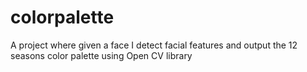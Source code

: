 # colorpalette

A project where given a face I detect facial features and output the 12 seasons color palette using Open CV library
